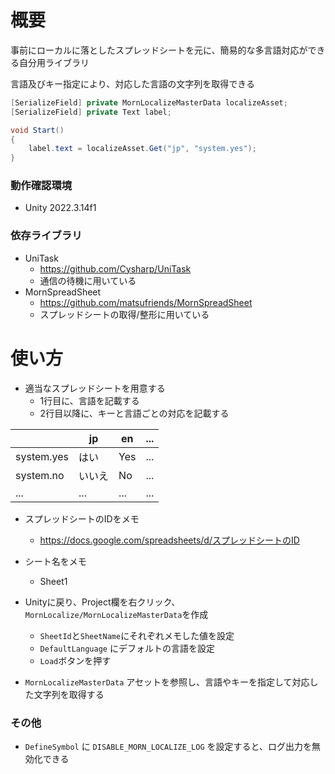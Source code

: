 ﻿# 概要

事前にローカルに落としたスプレッドシートを元に、簡易的な多言語対応ができる自分用ライブラリ

言語及びキー指定により、対応した言語の文字列を取得できる

```csharp
[SerializeField] private MornLocalizeMasterData localizeAsset;
[SerializeField] private Text label;

void Start()
{
    label.text = localizeAsset.Get("jp", "system.yes");
}
```

### 動作確認環境

- Unity 2022.3.14f1

### 依存ライブラリ

- UniTask
    - https://github.com/Cysharp/UniTask
    - 通信の待機に用いている
- MornSpreadSheet
    - https://github.com/matsufriends/MornSpreadSheet
    - スプレッドシートの取得/整形に用いている

# 使い方

- 適当なスプレッドシートを用意する
    - 1行目に、言語を記載する
    - 2行目以降に、キーと言語ごとの対応を記載する

|            | jp  | en  | ... |
|------------|-----|-----|-----|
| system.yes | はい  | Yes | ... |
| system.no  | いいえ | No  | ... |
| ...        | ... | ... | ... |

- スプレッドシートのIDをメモ
    - https://docs.google.com/spreadsheets/d/スプレッドシートのID
- シート名をメモ
    - Sheet1

- Unityに戻り、Project欄を右クリック、`MornLocalize/MornLocalizeMasterData`を作成
    - `SheetId`と`SheetName`にそれぞれメモした値を設定
    - `DefaultLanguage` にデフォルトの言語を設定
    - `Load`ボタンを押す
- `MornLocalizeMasterData` アセットを参照し、言語やキーを指定して対応した文字列を取得する

### その他
- `DefineSymbol` に `DISABLE_MORN_LOCALIZE_LOG` を設定すると、ログ出力を無効化できる